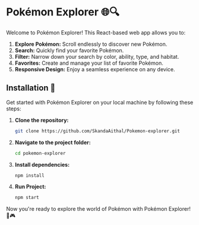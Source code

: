 # Pokémon Explorer 🌐🔍

Welcome to Pokémon Explorer! This React-based web app allows you to:

1. **Explore Pokémon:** Scroll endlessly to discover new Pokémon.
2. **Search:** Quickly find your favorite Pokémon.
3. **Filter:** Narrow down your search by color, ability, type, and habitat.
4. **Favorites:** Create and manage your list of favorite Pokémon.
5. **Responsive Design:** Enjoy a seamless experience on any device.

## Installation 🚀

Get started with Pokémon Explorer on your local machine by following these steps:

1. **Clone the repository:**

   ```bash
   git clone https://github.com/SkandaAithal/Pokemon-explorer.git

   ```

2. **Navigate to the project folder:**

   ```bash
   cd pokemon-explorer
   ```

3. **Install dependencies:**

   ```bash
   npm install
   ```

4. **Run Project:**

   ```bash
   npm start
   ```

Now you're ready to explore the world of Pokémon with Pokémon Explorer! 🎉🎮
